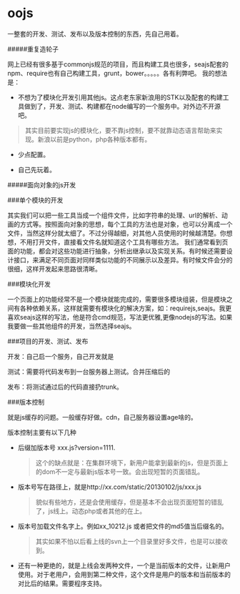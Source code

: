 oojs
====

一整套的开发、测试、发布以及版本控制的东西，先自己用着。

#####重复造轮子

网上已经有很多基于commonjs规范的项目，而且构建工具也很多，seajs配套的npm、require也有自己构建工具，grunt，bower。。。。。各有利弊吧。
我的想法是：

+ 不想为了模块化开发引用其他js。这点老东家新浪用的STK以及配套的构建工具做到了，开发、测试、构建都在node编写的一个服务中。对外边不开源吧。

>其实目前要实现js的模块化，要不靠js控制，要不就靠动态语言帮助来实现。新浪以前是python，php各种版本都有。

+ 少点配置。

+ 自己先玩着。

#####面向对象的js开发

###单个模块的开发

其实我们可以把一些工具当成一个组件文件，比如字符串的处理、url的解析、动画的方式等。按照面向对象的思想，每个工具的方法也是对象，也可以分离成一个文件，当然这样分就太细了。不过分得越细，对其他人员使用的时候越清楚。你想想，不用打开文件，直接看文件名就知道这个工具有哪些方法。
我们通常看到页面的功能，都会对这些功能进行抽象，分析出继承以及实现关系。有时候还需要设计接口，来满足不同页面对同样类似功能的不同展示以及差异。有时候文件会分的很细，这样开发起来思路很清晰。

###模块化开发
	
  一个页面上的功能经常不是一个模块就能完成的，需要很多模块组装，但是模块之间有各种依赖关系，这样就需要有模块化的解决方案，如：requirejs,seajs。我更喜欢seajs这样的写法，他是符合cmd规范，写法更优雅,更像nodejs的写法。如果我要做一些其他组件的开发，当然选择seajs。

###项目的开发、测试、发布

开发：自己启一个服务，自己开发就是

测试：需要将代码发布到一台服务器上测试。合并压缩后的

发布：将测试通过后的代码直接扔trunk。


###版本控制

就是js缓存的问题。一般缓存好做。cdn，自己服务器设置age啥的。

版本控制主要有以下几种

+ 后缀加版本号 xxx.js?version=1111.
	> 这个的缺点就是：在集群环境下，新用户能拿到最新的js，但是页面上的dom不一定与最新js版本号一致。会出现短暂的页面错乱。
+ 版本号写在路径上，就是http://xx.com/static/20130102/js/xxx.js
	> 貌似有些地方，还是会使用缓存，但是基本不会出现页面短暂的错乱了，js线上。动态php或者其他的在上。
+ 版本号加载文件名字上。例如xx_10212.js 或者把文件的md5值当后缀名的。
	> 其实如果不怕以后看上线的svn上一个目录里好多文件，也是可以接收到。
+ 还有一种更绝的，就是上线会发两种文件，一个是当前版本的文件，让新用户使用。对于老用户，会用到第二种文件，这个文件是用户的版本和当前版本的对比后的结果。需要程序支持。
